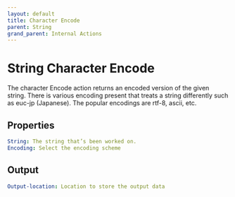 ```yaml
---
layout: default
title: Character Encode
parent: String
grand_parent: Internal Actions
---
```

# String Character Encode
The character Encode action returns an encoded version of the given string.  There is various encoding present that treats a string differently such as euc-jp (Japanese). The popular encodings are rtf-8, ascii, etc.

## Properties
```yaml
String: The string that’s been worked on.
Encoding: Select the encoding scheme
```

## Output
```yaml
Output-location: Location to store the output data
```
